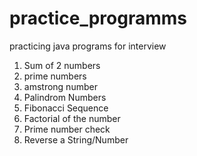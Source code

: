 # practice_programms
practicing java programs for interview

1) Sum of 2 numbers
2) prime numbers
3) amstrong number
4) Palindrom Numbers
5) Fibonacci Sequence
6) Factorial of the number
7) Prime number check
8) Reverse a String/Number